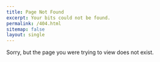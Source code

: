 ```yaml
---
title: Page Not Found
excerpt: Your bits could not be found.
permalink: /404.html
sitemap: false
layout: single
---
```


Sorry, but the page you were trying to view does not exist.
